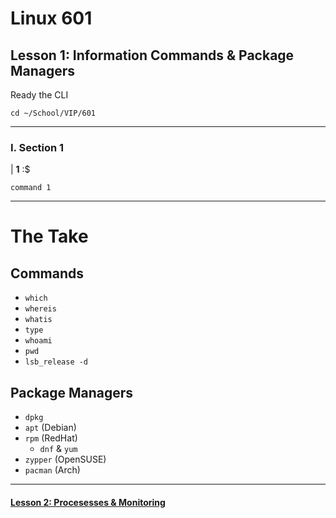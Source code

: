 # Linux 601
## Lesson 1: Information Commands & Package Managers

Ready the CLI

```console
cd ~/School/VIP/601
```

___

### I. Section 1

| **1** :$

```console
command 1
```


___

# The Take
## Commands
- `which`
- `whereis`
- `whatis`
- `type`
- `whoami`
- `pwd`
- `lsb_release -d`
## Package Managers
- `dpkg`
- `apt` (Debian)
- `rpm` (RedHat)
  - `dnf` & `yum`
- `zypper` (OpenSUSE)
- `pacman` (Arch)

___

#### [Lesson 2: Procesesses & Monitoring](https://github.com/inkVerb/vip/blob/master/601/Lesson-02.md)
